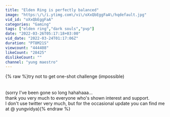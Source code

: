 ```yaml
---
title: "Elden Ring is perfectly balanced"
image: "https:\/\/i.ytimg.com\/vi\/oXxQbEggFaA\/hqdefault.jpg"
vid_id: "oXxQbEggFaA"
categories: "Gaming"
tags: ["elden ring","dark souls","pvp"]
date: "2022-03-26T05:17:18+03:00"
vid_date: "2022-03-24T01:17:06Z"
duration: "PT8M21S"
viewcount: "444408"
likeCount: "28425"
dislikeCount: ""
channel: "yung maestro"
---
```

{% raw %}try not to get one-shot challenge (impossible)<br /><br /><br />(sorry I've been gone so long hahahaaa...<br />thank you very much to everyone who's shown interest and support.<br />I don't use twitter very much, but for the occasional update you can find me at @ yungvidya){% endraw %}
